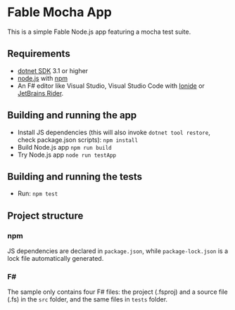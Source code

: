 # Fable Mocha App

This is a simple Fable Node.js app featuring a mocha test suite.

## Requirements

* [dotnet SDK](https://www.microsoft.com/net/download/core) 3.1 or higher
* [node.js](https://nodejs.org) with [npm](https://www.npmjs.com/)
* An F# editor like Visual Studio, Visual Studio Code with [Ionide](http://ionide.io/) or [JetBrains Rider](https://www.jetbrains.com/rider/).

## Building and running the app

* Install JS dependencies (this will also invoke `dotnet tool restore`, check package.json scripts): `npm install`
* Build Node.js app `npm run build`
* Try Node.js app `node run testApp`

## Building and running the tests

* Run: `npm test`

## Project structure

### npm

JS dependencies are declared in `package.json`, while `package-lock.json` is a lock file automatically generated.

### F#

The sample only contains four F# files: the project (.fsproj) and a source file (.fs) in the `src` folder, and the same files in `tests` folder.
